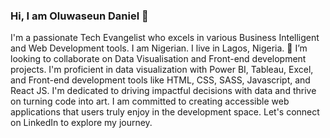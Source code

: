 ### Hi, I am Oluwaseun Daniel 👋
I'm a passionate Tech Evangelist who excels in various Business Intelligent and Web Development tools. 
I am Nigerian. I live in Lagos, Nigeria.
💞️ I’m looking to collaborate on Data Visualisation and Front-end development projects.
I'm proficient in data visualization with Power BI, Tableau, Excel, and Front-end development tools like HTML, CSS, SASS, Javascript, and React JS.
I'm dedicated to driving impactful decisions with data and thrive on turning code into art. I am committed to creating accessible web applications that users truly enjoy in the development space. Let's connect on LinkedIn to explore my journey.
<!--
**SuDaniels/SuDaniels** is a ✨ _special_ ✨ repository because its `README.md` (this file) appears on your GitHub profile.

- 🔭 I’m currently working on ...
- 🌱 I’m currently learning ...
- 👯 I’m looking to collaborate on ...
- 🤔 I’m looking for help with ...
- 💬 Ask me about ...
- 📫 How to reach me: ...
- 😄 Pronouns: ...
- ⚡ Fun fact: ...
-->
